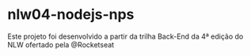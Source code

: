 # nlw04-nodejs-nps
Este projeto foi desenvolvido a partir da trilha Back-End da 4ª edição do NLW ofertado pela @Rocketseat

